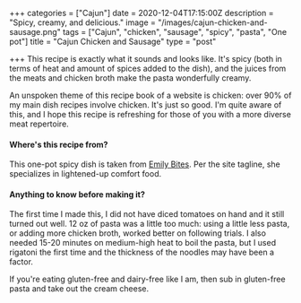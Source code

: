 +++
categories = ["Cajun"]
date = 2020-12-04T17:15:00Z
description = "Spicy, creamy, and delicious."
image = "/images/cajun-chicken-and-sausage.png"
tags = ["Cajun", "chicken", "sausage", "spicy", "pasta", "One pot"]
title = "Cajun Chicken and Sausage"
type = "post"

+++
This recipe is exactly what it sounds and looks like. It's spicy (both in terms of heat and amount of spices added to the dish), and the juices from the meats and chicken broth make the pasta wonderfully creamy.

An unspoken theme of this recipe book of a website is chicken: over 90% of my main dish recipes involve chicken. It's just so good. I'm quite aware of this, and I hope this recipe is refreshing for those of you with a more diverse meat repertoire.

#### Where's this recipe from?

This one-pot spicy dish is taken from [Emily Bites](). Per the site tagline, she specializes in lightened-up comfort food.

#### Anything to know before making it?

The first time I made this, I did not have diced tomatoes on hand and it still turned out well. 12 oz of pasta was a little too much: using a little less pasta, or adding more chicken broth, worked better on following trials. I also needed 15-20 minutes on medium-high heat to boil the pasta, but I used rigatoni the first time and the thickness of the noodles may have been a factor.

If you're eating gluten-free and dairy-free like I am, then sub in gluten-free pasta and take out the cream cheese.